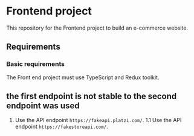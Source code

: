 # Frontend project

This repository for the Frontend project to build an e-commerce website.

## Requirements

### Basic requirements

The Front end project must use TypeScript and Redux toolkit.

## the first endpoint is not stable to the second endpoint was used

1. Use the API endpoint `https://fakeapi.platzi.com/`.
   1.1 Use the API endpoint `https://fakestoreapi.com/`.
